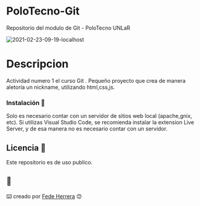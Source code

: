 # PoloTecno-Git

Repositorio del modulo de Git - PoloTecno UNLaR

![2021-02-23-09-19-localhost](https://i.ibb.co/3T9Ncsj/polotecno.png)

# Descripcion

Actividad numero 1 el curso Git . Pequeño proyecto que crea de manera aletoria un nickname, utilizando html,css,js.

### Instalación 🔧

Solo es necesario contar con un servidor de sitios web local (apache,gnix, etc).
Si utilizas Visual Studio Code, se recomienda instalar la extension Live Server,
y de esa manera no es necesario contar con un servidor.

## Licencia 📄

Este repositorio es de uso publico.

## 🎁

⌨️ creado por [Fede Herrera](https://github.com/FedeHerrera10) 😊
